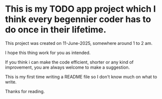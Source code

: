 <h1>This is my TODO app project which I think every begennier coder has to do once in their lifetime.</h1>

This project was created on 11-June-2025, somewhere around 1 to 2 am.

I hope this thing work for you as intended.

If you think i can make the code efficient, shorter or any kind of improvement, you are always welcome to make a suggestion.

This is my first time writing a README file so I don't know much on what to write.

Thanks for reading.

